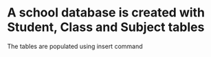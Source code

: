 # A school database is created with Student, Class and Subject tables
The tables are populated using insert command
